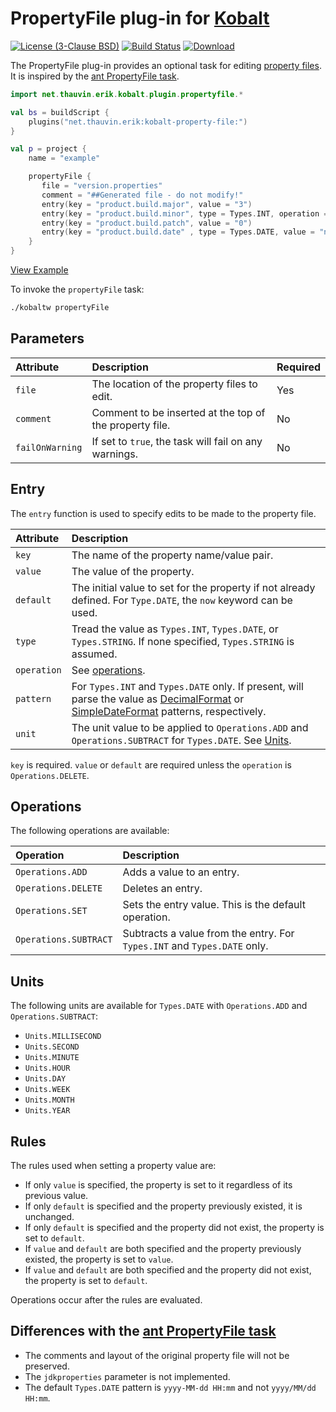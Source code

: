 # PropertyFile plug-in for [Kobalt](http://beust.com/kobalt/home/index.html)

[![License (3-Clause BSD)](https://img.shields.io/badge/license-BSD%203--Clause-blue.svg?style=flat-square)](http://opensource.org/licenses/BSD-3-Clause) [![Build Status](https://travis-ci.org/ethauvin/kobalt-property-file.svg?branch=master)](https://travis-ci.org/ethauvin/kobalt-property-file) [ ![Download](https://api.bintray.com/packages/ethauvin/maven/kobalt-property-file/images/download.svg?version=0.9.0) ](https://bintray.com/ethauvin/maven/kobalt-property-file/0.9.0/link)

The PropertyFile plug-in provides an optional task for editing [property files](https://docs.oracle.com/javase/tutorial/essential/environment/properties.html). It is inspired by the [ant PropertyFile task](https://ant.apache.org/manual/Tasks/propertyfile.html).

```kotlin
import net.thauvin.erik.kobalt.plugin.propertyfile.*

val bs = buildScript {
    plugins("net.thauvin.erik:kobalt-property-file:")
}

val p = project {
    name = "example"

    propertyFile {
       file = "version.properties"
       comment = "##Generated file - do not modify!"
       entry(key = "product.build.major", value = "3")
       entry(key = "product.build.minor", type = Types.INT, operation = Operations.ADD)
       entry(key = "product.build.patch", value = "0")
       entry(key = "product.build.date" , type = Types.DATE, value = "now")
    }
}
```
[View Example](https://github.com/ethauvin/kobalt-property-file/blob/master/example/kobalt/src/Build.kt)

To invoke the `propertyFile` task:

```sh
./kobaltw propertyFile
```

## Parameters

Attribute       | Description                                             | Required
:---------------|:--------------------------------------------------------|:--------
`file`          | The location of the property files to edit.             | Yes
`comment`       | Comment to be inserted at the top of the property file. | No
`failOnWarning` | If set to `true`, the task will fail on any warnings.   | No

## Entry

The `entry` function is used to specify edits to be made to the property file.

Attribute   | Description
:-----------|:-----------------------------------------------------------------------------------------------------------------
`key`       | The name of the property name/value pair.
`value`     | The value of the property.
`default`   | The initial value to set for the property if not already defined. For `Type.DATE`, the `now` keyword can be used.
`type`      | Tread the value as `Types.INT`, `Types.DATE`, or `Types.STRING`. If none specified, `Types.STRING` is assumed.
`operation` | See [operations](#operations).
`pattern`   | For `Types.INT` and `Types.DATE` only. If present, will parse the value as [DecimalFormat](https://docs.oracle.com/javase/7/docs/api/java/text/DecimalFormat.html) or [SimpleDateFormat](https://docs.oracle.com/javase/6/docs/api/java/text/SimpleDateFormat.html) patterns, respectively.
`unit`      | The unit value to be applied to `Operations.ADD` and `Operations.SUBTRACT` for `Types.DATE`. See [Units](#units).

`key` is required. `value` or `default` are required unless the `operation` is `Operations.DELETE`.

## Operations

The following operations are available:

Operation             | Description
:---------------------|:-------------------------------------------------------------------------
`Operations.ADD`      | Adds a value to an entry.
`Operations.DELETE`   | Deletes an entry.
`Operations.SET`      | Sets the entry value. This is the default operation.
`Operations.SUBTRACT` | Subtracts a value from the entry. For `Types.INT` and `Types.DATE` only.

## Units

The following units are available for `Types.DATE` with `Operations.ADD` and `Operations.SUBTRACT`:

* `Units.MILLISECOND`
* `Units.SECOND`
* `Units.MINUTE`
* `Units.HOUR`
* `Units.DAY`
* `Units.WEEK`
* `Units.MONTH`
* `Units.YEAR`

## Rules

The rules used when setting a property value are:

* If only `value` is specified, the property is set to it regardless of its previous value.
* If only `default` is specified and the property previously existed, it is unchanged.
* If only `default` is specified and the property did not exist, the property is set to `default`.
* If `value` and `default` are both specified and the property previously existed, the property is set to `value`.
* If `value` and `default` are both specified and the property did not exist, the property is set to `default`.

Operations occur after the rules are evaluated.

## Differences with the [ant PropertyFile task](https://ant.apache.org/manual/Tasks/propertyfile.html)

* The comments and layout of the original property file will not be preserved.
* The `jdkproperties` parameter is not implemented.
* The default `Types.DATE` pattern is `yyyy-MM-dd HH:mm` and not `yyyy/MM/dd HH:mm`.